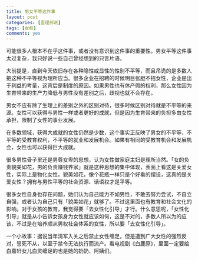 ```yaml
---
title: 男女平等这件事
layout: post
categories: [歪理邪说]
tags: [女权]
comments: yes
---
```


可能很多人根本不在乎这件事，或者没有意识到这件事的重要性。男女平等这件事太过复杂，我只好说一些自己曾经想到的只言片语。

大前提是，直到今天依旧存在各种隐性或显性的性别不平等，而且吊诡的是多数人把这种不平等视为理所应当。很多企业在招聘的时候明目张胆不招女性，企业是出于利益的考量，这背后是制度的原因。如果男性也有休产假的权利，那么女性因为生育带来的生产力降低与男性没有差别之后，歧视也就不会存在。

男女不应有除了生理上的差别之外的区别对待，很多时候区别对待就是不平等的来源。女性可以获得与男性一样或者更好的成就，但是因为生育带来的负担多由女性承担，限制了女性的事业发展。

在多数领域，获得大成就的女性仍然是少数，这个事实正反映了男女的不平等，不平等的受教育权利，不平等的就业和发展机会。如果有相同的受教育机会和发展机会，女性也可以获得巨大成就。

很多男性骨子里还是男尊女卑的思想，认为女性做家庭主妇是理所当然。「女的负责貌美如花，男的负责赚钱养家」就是这种思想的集中体现，表面上看这是关爱女性，实际上是物化女性。貌美如花，像个花瓶一样只是个好看的摆设，这真的是关爱女性？拥有与男性平等的社会资源、话语权才是平等。

很多女性自身也存在问题，她们认为自己能力不如男性，不敢去努力尝试，不自立自强，或者认为自己只有「貌美如花」就够了。不过这里面也有教育和社会文化的影响。对于女孩的教育，我觉得要「去女性化引导」才行。什么意思呢，「女性化引导」就是从小告诉女孩身为女性就应该如何，这是不对的，多数人所以为的应该，不过是在培养顺从男权社会体系的女性，所以要「去女性化引导」。

一个小故事：据说当年清军入关之后禁止女性缠足，但是遭到广大女性的强烈反对，誓死不从，以至于禁令无法执行而流产。看电视剧《白鹿原》，里面一定要给白嘉轩女儿白灵缠足的也是她的奶奶、阿姨们。